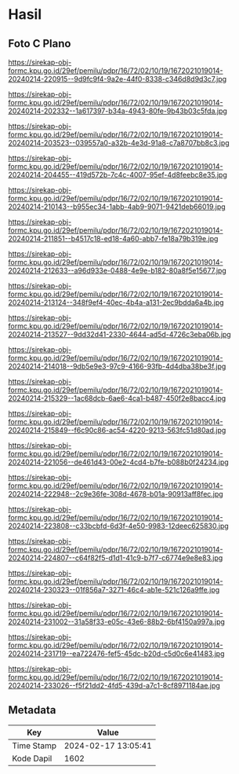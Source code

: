 # Hasil

## Foto C Plano

https://sirekap-obj-formc.kpu.go.id/29ef/pemilu/pdpr/16/72/02/10/19/1672021019014-20240214-220915--9d9fc9f4-9a2e-44f0-8338-c346d8d9d3c7.jpg

https://sirekap-obj-formc.kpu.go.id/29ef/pemilu/pdpr/16/72/02/10/19/1672021019014-20240214-202332--1a617397-b34a-4943-80fe-9b43b03c5fda.jpg

https://sirekap-obj-formc.kpu.go.id/29ef/pemilu/pdpr/16/72/02/10/19/1672021019014-20240214-203523--039557a0-a32b-4e3d-91a8-c7a8707bb8c3.jpg

https://sirekap-obj-formc.kpu.go.id/29ef/pemilu/pdpr/16/72/02/10/19/1672021019014-20240214-204455--419d572b-7c4c-4007-95ef-4d8feebc8e35.jpg

https://sirekap-obj-formc.kpu.go.id/29ef/pemilu/pdpr/16/72/02/10/19/1672021019014-20240214-210143--b955ec34-1abb-4ab9-9071-9421deb66019.jpg

https://sirekap-obj-formc.kpu.go.id/29ef/pemilu/pdpr/16/72/02/10/19/1672021019014-20240214-211851--b4517c18-ed18-4a60-abb7-fe18a79b319e.jpg

https://sirekap-obj-formc.kpu.go.id/29ef/pemilu/pdpr/16/72/02/10/19/1672021019014-20240214-212633--a96d933e-0488-4e9e-b182-80a8f5e15677.jpg

https://sirekap-obj-formc.kpu.go.id/29ef/pemilu/pdpr/16/72/02/10/19/1672021019014-20240214-213124--348f9ef4-40ec-4b4a-a131-2ec9bdda6a4b.jpg

https://sirekap-obj-formc.kpu.go.id/29ef/pemilu/pdpr/16/72/02/10/19/1672021019014-20240214-213527--9dd32d41-2330-4644-ad5d-4726c3eba06b.jpg

https://sirekap-obj-formc.kpu.go.id/29ef/pemilu/pdpr/16/72/02/10/19/1672021019014-20240214-214018--9db5e9e3-97c9-4166-93fb-4d4dba38be3f.jpg

https://sirekap-obj-formc.kpu.go.id/29ef/pemilu/pdpr/16/72/02/10/19/1672021019014-20240214-215329--1ac68dcb-6ae6-4ca1-b487-450f2e8bacc4.jpg

https://sirekap-obj-formc.kpu.go.id/29ef/pemilu/pdpr/16/72/02/10/19/1672021019014-20240214-215849--f6c90c86-ac54-4220-9213-563fc51d80ad.jpg

https://sirekap-obj-formc.kpu.go.id/29ef/pemilu/pdpr/16/72/02/10/19/1672021019014-20240214-221056--de461d43-00e2-4cd4-b7fe-b088b0f24234.jpg

https://sirekap-obj-formc.kpu.go.id/29ef/pemilu/pdpr/16/72/02/10/19/1672021019014-20240214-222948--2c9e36fe-308d-4678-b01a-90913aff8fec.jpg

https://sirekap-obj-formc.kpu.go.id/29ef/pemilu/pdpr/16/72/02/10/19/1672021019014-20240214-223808--c33bcbfd-6d3f-4e50-9983-12deec625830.jpg

https://sirekap-obj-formc.kpu.go.id/29ef/pemilu/pdpr/16/72/02/10/19/1672021019014-20240214-224807--c64f82f5-d1d1-41c9-b7f7-c6774e9e8e83.jpg

https://sirekap-obj-formc.kpu.go.id/29ef/pemilu/pdpr/16/72/02/10/19/1672021019014-20240214-230323--01f856a7-3271-46c4-ab1e-521c126a9ffe.jpg

https://sirekap-obj-formc.kpu.go.id/29ef/pemilu/pdpr/16/72/02/10/19/1672021019014-20240214-231002--31a58f33-e05c-43e6-88b2-6bf4150a997a.jpg

https://sirekap-obj-formc.kpu.go.id/29ef/pemilu/pdpr/16/72/02/10/19/1672021019014-20240214-231719--ea722476-fef5-45dc-b20d-c5d0c6e41483.jpg

https://sirekap-obj-formc.kpu.go.id/29ef/pemilu/pdpr/16/72/02/10/19/1672021019014-20240214-233026--f5f21dd2-4fd5-439d-a7c1-8cf8971184ae.jpg


## Metadata

| Key        | Value               |
| ---------- | ------------------- |
| Time Stamp | 2024-02-17 13:05:41 |
| Kode Dapil | 1602                |



